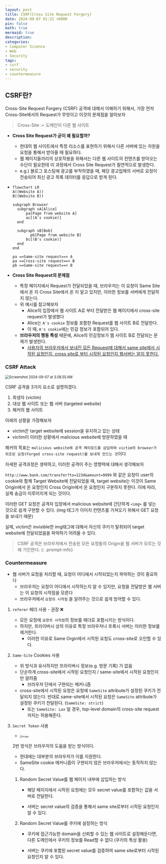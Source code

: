 ```yaml
---
layout: post
title: CSRF(Cross Site Request Forgery)
date: 2024-09-07 01:22 +0900
pin: false
math: true
mermaid: true
description:
categories:
- Computer Science
- Web
- Security
tags:
- csrf
- security
- countermeasure
---
```

## CSRF란?

Cross-Site Request Forgery (CSRF) 공격에 대해서 이해하기 위해서, 가장 먼저 Cross-Site에서의 Request가 무엇이고 이것의 문제점을 알아보자

> Cross-Site := 도메인이 다른 웹 사이트



* **Cross Site Request가 굳이 왜 필요할까?**

  * 현대의 웹 사이트에서 특정 리소스를 표현하기 위해서 다른 서버에 있는 자원을 요청을 통해서 받아올 때 필요하다.
  * 웹 페이지들끼리의 상호작용을 위해서는 다른 웹 사이트의 컨텐츠를 받아오는 수단이 필요한데 이 과정에서 Cross Site Request가 필연적으로 발생한다.
  * e.g.)  블로그 포스팅에 광고를 부착하였을 때, 해당 광고업체의 서버로 요청이 전송되어 최신 광고 목록 데이터를 응답으로 받게 된다.

* ```mermaid
  flowchart LR
  A((Website A))
  B((Website B))
  
  subgraph Browser
  	subgraph sA[Alice]
  		pa[Page from website A]	
  		ac[(A's cookie)]
  	end
  
  	subgraph sB[Bob]
          pb[Page from website B]
  		bc[(B's cookie)]	
  	end
  end
  
  pa ==Same-site request==> A
  pa ==Cross-site request==> B
  pb ==Same-site request==> B
  
  ```

* **Cross Site Request의 문제점**
  * 특정 페이지에서 Request가 전달되었을 때, 브라우저는 이 요청이 Same Site 에서 온 지 Cross Site에서 온 지 알고 있지만, 이러한 정보를 서버에게 전달하지 않는다.
  * 위 예시를 참고해보자
    * Alice의 입장에서 웹 사이트 A로 부터 전달받은 웹 페이지에서 cross-site request가 발생했다
    * Alice는 `A's cookie` 정보를 포함한 Request를 웹 사이트 B로 전달한다.
    * 이 때, `A's cookie`에는 민감 정보가 포함되어 있다.
  * **브라우저의 행동 특성** 때문에, Alice의 민감정보가 웹 사이트 B로 전달되는 문제가 발생한다.
    * <u>사용자의 브라우저에서 보내진 모든 Request에 대해서 same site에서 시작된 요청인지, cross site로 부터 시작된 요청인지 웹서버는 알지 못한다.</u>

### CSRF Attack

<img src="https://raw.githubusercontent.com/joonamin/UpicImageRepo/master/uPic/Screenshot%202024-09-07%20at%203.08.55%E2%80%AFAM.png" alt="Screenshot 2024-09-07 at 3.08.55 AM" style="zoom:80%;" />

CSRF 공격을 3가지 요소로 설명하겠다.

1. 희생자 (victim)
2. 대상 웹 사이트 또는 웹 서버 (targeted website)
3. 해커의 웹 사이트



아래의 상황을 가정해보자

* victim은 target website에 session을 유지하고 있는 상태
* victim이 이러한 상황에서 malicious website에 방문하였을 때

해커의 목표는 `malicious website에 공격 페이로드를 삽입하여 victim의 browser가 위조된 요청(Forged cross-site request)를 보내게 만드는 것`이다 



자세한 공격과정은 생략하고, 이러한 공격이 주는 영향력에 대해서 생각해보자

`http://www.bank.com/transfer?to=1234&amount=9999` 와 같은 요청이 user의 cookie와 함께 Target Website에 전달되었을 때, target website는 이것이 Same Origin에서 온 요청인지 Cross Origin에서 온 요청인지 구분하지 못한다. 이에 따라, 실제 송금이 이루어지게 되는 것이다.

이러한 GET 요청은 공격자 입장에서 malicious website에 간단하게 `<img>` 를 넣는 것으로 쉽게 구현할 수 있다. (img 태그가 이미지 컨텐츠를 가져오기 위해서 GET 요청을 보내기 때문)

실제, victim은 invisible한 img태그에 대해서 자신의 쿠키가 탈취되어 target website에 전달되었음을 파악하기 어려울 수 있다.


> CSRF 공격은 브라우저에서 전송된 모든 요청들의 Origin을 웹 서버가 모르는 것에 기인한다.
{: .prompt-info}

### Countermeasure
* 웹 서버가 요청을 처리할 때, 요청이 어디에서 시작되었는지 파악하는 것이 중요하다
  * 브라우저는 요청이 어디에서 시작하는지 알 수 있지만, 요청을 전달받은 웹 서버는 이 요청의 시작점을 모른다
  * 브라우저에서 `요청의 시작점` 을 알려주는 것으로 쉽게 방어할 수 있다.

1. `referer` 헤더 사용 - 권장 ❌

   * 모든 요청에 `요청의 시작점`의 정보를 헤더로 포함시키는 방식이다.
   * 하지만, 프라이버시 상의 이유로 특정 브라우저나 프록시 서버는 이러한 정보를 제거한다.
     * 이러한 이유로 Same Orgin에서 시작된 요청도 cross-site로 오인할 수 있다.

2. `Same-Site` Cookies 사용

   * 위 방식과 유사하지만 프라이버시 정보(e.g. 방문 기록) 가 없음
   * 단순하게 cross-site에서 시작된 요청인지 / same-site에서 시작된 요청인지만 알려줌
     * 브라우저 단에서 구현되는 메커니즘
   * cross-site에서 시작된 요청은 요청에 `SameSite` attribute가 설정된 쿠키가 전달되지 않는다. 반대로 same-site에서 시작된 요청은 `SameSite` attribute가 설정된 쿠키가 전달된다.  (`SameSite: strict`)
     * 또는 `SameSite: Lax` 일 경우, top-level domain의 cross-site request 까지는 허용해준다.

3. `Secret Token` 사용

   * <img src="https://raw.githubusercontent.com/joonamin/UpicImageRepo/master/uPic/image.png" alt="image" style="zoom:50%;" />

   2번 방식은 브라우저의 도움을 받는 방식이다.

   * 현대에는 대부분의 브라우저가 이를 지원한다.
   * SameSite cookie 메커니즘이 구현되지 않은 브라우저에서는 동작하지 않는다.

   

   1. Random Secret Value를 웹 페이지 내부에 삽입하는 방식

      * 해당 페이지에서 시작된 요청에는 모두 secret value를 포함하는 값을 서버로 전달한다.

      * 서버는 secret value의 검증을 통해서 same site로부터 시작된 요청인지 알 수 있다.

   2. Random Secret Value를 쿠키에 설정하는 방식

      * 쿠키에 접근가능한 domain을 신뢰할 수 있는 웹 사이트로 설정해둔다면, 다른 도메인에서 쿠키의 정보를 Read할 수 없다 (쿠키의 특성 활용)

      * 서버는 쿠키에 포함된 secret value를 검증하여 same site로부터 시작된 요청인지 알 수 있다.

   

   




